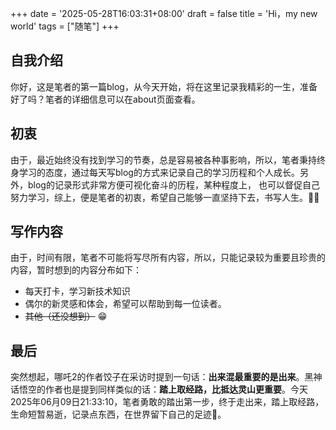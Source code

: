 +++
date = '2025-05-28T16:03:31+08:00'
draft = false
title = 'Hi，my new world'
tags = ["随笔"]
+++

## 自我介绍

你好，这是笔者的第一篇blog，从今天开始，将在这里记录我精彩的一生，准备好了吗？笔者的详细信息可以在about页面查看。

## 初衷

由于，最近始终没有找到学习的节奏，总是容易被各种事影响，所以，笔者秉持终身学习的态度，通过每天写blog的方式来记录自己的学习历程和个人成长。另外，blog的记录形式非常方便可视化奋斗的历程，某种程度上， 也可以督促自己努力学习，综上，便是笔者的初衷，希望自己能够一直坚持下去，书写人生。✍🏻

## 写作内容

由于，时间有限，笔者不可能将写尽所有内容，所以，只能记录较为重要且珍贵的内容，暂时想到的内容分布如下：

- 每天打卡，学习新技术知识
- 偶尔的新灵感和体会，希望可以帮助到每一位读者。
- ~~其他（还没想到）~~ 😁

## 最后
突然想起，哪吒2的作者饺子在采访时提到一句话：**出来混最重要的是出来**。黑神话悟空的作者也是提到同样类似的话：**踏上取经路，比抵达灵山更重要**。今天2025年06月09日21:33:10，笔者勇敢的踏出第一步，终于走出来，踏上取经路，生命短暂易逝，记录点东西，在世界留下自己的足迹👣。
